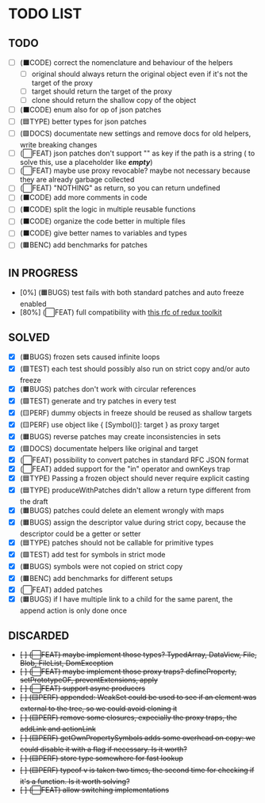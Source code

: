 # TODO LIST

## TODO

- [ ] (⬛CODE) correct the nomenclature and behaviour of the helpers
    - [ ] original should always return the original object even if it's not the target of the proxy
    - [ ] target should return the target of the proxy
    - [ ] clone should return the shallow copy of the object
- [ ] (⬛CODE) enum also for op of json patches
- [ ] (🟦TYPE) better types for json patches
- [ ] (🟪DOCS) documentate new settings and remove docs for old helpers, write breaking changes
- [ ] (⬜FEAT) json patches don't support "" as key if the path is a string ( to solve this, use a placeholder like ___empty___)
- [ ] (⬜FEAT) maybe use proxy revocable? maybe not necessary because they are already garbage collected
- [ ] (⬜FEAT) "NOTHING" as return, so you can return undefined
- [ ] (⬛CODE) add more comments in code
- [ ] (⬛CODE) split the logic in multiple reusable functions
- [ ] (⬛CODE) organize the code better in multiple files
- [ ] (⬛CODE) give better names to variables and types
- [ ] (🟫BENC) add benchmarks for patches

## IN PROGRESS

- [0%] (🟧BUGS) test fails with both standard patches and auto freeze enabled
- [80%] (⬜FEAT) full compatibility with [this rfc of redux toolkit](https://github.com/reduxjs/redux-toolkit/pull/3074)

## SOLVED

- [x] (🟧BUGS) frozen sets caused infinite loops
- [x] (🟩TEST) each test should possibly also run on strict copy and/or auto freeze
- [x] (🟧BUGS) patches don't work with circular references
- [x] (🟩TEST) generate and try patches in every test
- [x] (🟨PERF) dummy objects in freeze should be reused as shallow targets
- [x] (🟨PERF) use object like { [Symbol()]: target } as proxy target
- [x] (🟧BUGS) reverse patches may create inconsistencies in sets
- [x] (🟪DOCS) documentate helpers like original and target
- [x] (⬜FEAT) possibility to convert patches in standard RFC JSON format
- [x] (⬜FEAT) added support for the "in" operator and ownKeys trap
- [x] (🟦TYPE) Passing a frozen object should never require explicit casting
- [x] (🟦TYPE) produceWithPatches didn't allow a return type different from the draft
- [x] (🟧BUGS) patches could delete an element wrongly with maps
- [x] (🟧BUGS) assign the descriptor value during strict copy, because the descriptor could be a getter or setter
- [x] (🟦TYPE) patches should not be callable for primitive types
- [x] (🟩TEST) add test for symbols in strict mode 
- [x] (🟧BUGS) symbols were not copied on strict copy
- [x] (🟫BENC) add benchmarks for different setups
- [x] (⬜FEAT) added patches
- [x] (🟧BUGS) if I have multiple link to a child for the same parent, the append action is only done once

## DISCARDED

- ~~[ ] (⬜FEAT) maybe implement those types? TypedArray, DataView, File, Blob, FileList, DomException~~
- ~~[ ] (⬜FEAT) maybe implement those proxy traps? defineProperty, setPrototypeOF, preventExtensions, apply~~
- ~~[ ] (⬜FEAT) support async producers~~
- ~~[ ] (🟨PERF) appended: WeakSet could be used to see if an element was external to the tree, so we could avoid cloning it~~
- ~~[ ] (🟨PERF) remove some closures, expecially the proxy traps, the addLink and actionLink~~
- ~~[ ] (🟨PERF) getOwnPropertySymbols adds some overhead on copy: we could disable it with a flag if necessary. Is it worth?~~
- ~~[ ] (🟨PERF) store type somewhere for fast lookup~~
- ~~[ ] (🟨PERF) typeof v is taken two times, the second time for checking if it's a function. Is it worth solving?~~
- ~~[ ] (⬜FEAT) allow switching implementations~~


